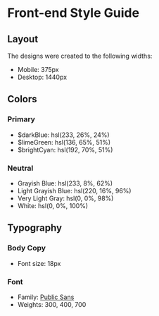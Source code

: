 # Front-end Style Guide

## Layout

The designs were created to the following widths:

- Mobile: 375px
- Desktop: 1440px

## Colors

### Primary

- $darkBlue: hsl(233, 26%, 24%)
- $limeGreen: hsl(136, 65%, 51%)
- $brightCyan: hsl(192, 70%, 51%)

### Neutral

- Grayish Blue: hsl(233, 8%, 62%)
- Light Grayish Blue: hsl(220, 16%, 96%)
- Very Light Gray: hsl(0, 0%, 98%)
- White: hsl(0, 0%, 100%)

## Typography

### Body Copy

- Font size: 18px

### Font

- Family: [Public Sans](https://fonts.google.com/specimen/Public+Sans)
- Weights: 300, 400, 700
